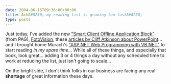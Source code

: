 ```yaml
---
date: 2004-06-16T09:36:00+00:00
title: Ach&#8230; my reading list is growing too fast&#8230;
type: posts
---
```

Just today, I've added the new ["Smart Client Offline Application Block"](http://msdn.microsoft.com/vbasic/default.aspx?pull=/library/en-us/dnpag/html/offline.asp) (from PAG), [FotoVision](http://msdn.microsoft.com/smartclient/codesamples/fotovision/), these [articles by Cliff Atkinson about PowerPoint](http://www.sociablemedia.com/articles_list.htm)... and I brought home Murach's ["ASP.NET Web Programming with VB.NET"](http://www.amazon.com/exec/obidos/ASIN/1890774200/duncanmackenz-20?creative=125581&camp=2321&link_code=as1) to start reading _in my spare time..._ While all of these things, and especially that book, look great... adding 3 or 4 things a day without any scheduled time to work at reducing the list, just isn't going to scale...

On the bright side, I don't think folks in our business are facing any real **shortage** of great information these days.

